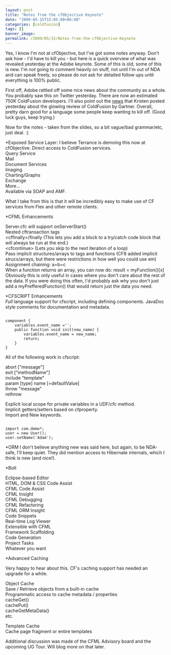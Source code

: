 ```yaml
---
layout: post
title: "Notes from the cfObjective Keynote"
date: "2009-05-15T15:05:00+06:00"
categories: [coldfusion]
tags: []
banner_image: 
permalink: /2009/05/15/Notes-from-the-cfObjective-Keynote
---
```


Yes, I know I'm not at cfObjective, but I've got some notes anyway. Don't ask how - I'd have to kill you - but here is a quick overview of what was revealed yesterday at the Adobe keynote. Some of this is old, some of this is new. I'm <i>not</i> going to comment heavily on stuff, not until
I'm out of NDA and can speak freely, so please do not ask for detailed follow ups until everything is 100% public.

First off, Adobe rattled off some nice news about the community as a whole. You probably saw this on Twitter yesterday. There are now an estimated
750K ColdFusion developers. I'll also point out the <a href="http://www.webbschofield.com/index.cfm/2009/5/14/Analysts-at-Gartner-Praise-CF">news</a>
that Kristen posted yesterday about the glowing review of ColdFusion by Gartner. Overall, pretty darn good for a language some people keep wanting
to kill off. (Good luck guys, keep trying.)

Now for the notes - taken from the slides, so a bit vague/bad grammar/etc, just deal. :)

*Exposed Service Layer: I believe Terrance is demoing this now at cfObjective. Direct access to ColdFusion services.<br/>
Query Service<br/>
Mail<br/>
Document Services<br/>
Imaging<br/>
Charting/Graphs<br/>
Exchange<br/>
More...<br/>
Available via SOAP and AMF. 

What I take from this is that it will be incredibly easy to make use of CF services from Flex and other remote clients.

*CFML Enhancements

Server.cfc will support onServerStart()<br/>
Nested cftransaction tags<br/>
&lt;cffinally&gt;/finally (This lets you add a block to a try/catch code block that will always be run at the end.)<br/>
&lt;cfcontinue&gt; (Lets you skip to the next iteration of a loop)<br/>
Pass implicit structures/arrays to tags and functions (CF8 added implicit strucs/arrays, but there were restrictions in how well you could use em)<br/>
Assignment chaining: a=b=c<br/>
When a function returns an array, you can now do: result = myFunction()[x] Obviously this is only useful in cases where you don't care about the rest of the data. If
you were doing this often, I'd probably ask why you don't just add a myPrefferedFunction() that would return just the data you need.

*CFSCRIPT Enhancements<br/>
<i>Full</i> language support for cfscript, including defining components. JavaDoc style comments for documentation and metadata.

<code>
component {
	variables.event_name ='';
	public function void init(new_name) {
		variables.event_name = new_name;
		return;
	}
}
</code>

All of the following work in cfscript:

abort ["message"]<br/>
exit ["methodName"]<br/>
include "template"<br/>
param [type] name [=defaultValue]<br/>
throw "message"<br/>
rethrow<br/>

Explicit local scope for private variables in a UDF/cfc method. <br/>
Implicit getters/setters based on cfproperty.<br/>
Import and New keywords.

<code>
import com.demo*;
user = new User();
user.setName('Adam');
</code>


*ORM
I don't believe anything new was said here, but again, to be NDA-safe, I'll keep quiet. They did mention access to Hibernate internals, which I think is new (and nice!).

*Bolt

Eclipse-based Editor<br/>
HTML, DOM & CSS Code Assist<br/>
CFML Code Assist<br/>
CFML Insight<br/>
CFML Debugging<br/>
CFML Refactoring<br/>
CFML ORM Insight<br/>
Code Snippets <br/>
Real-time Log Viewer<br/>
Extensible with CFML<br/>
Framework Scaffolding <br/>
Code Generation<br/>
Project Tasks<br/>
Whatever you want<br/>

*Advanced Caching<br/>

Very happy to hear about this. CF's caching support has needed an upgrade for a while. 

Object Cache<br/>
Save / Retrieve objects from a built-in cache<br/>
Programmatic access to cache metadata / properties<br/>
cacheGet()<br/>
cachePut()<br/>
cacheGetMetaData()<br/>
etc.<br/>

Template Cache<br/>
Cache page fragment or entire templates

Additional discussion was made of the CFML Advisory board and the upcoming UG Tour. Will blog more on that later.